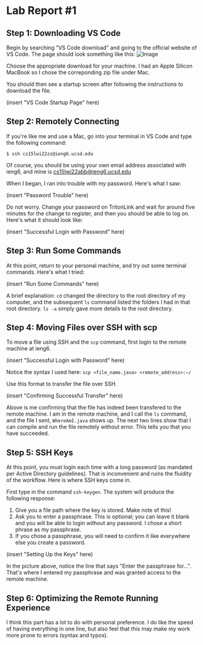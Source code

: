 # Lab Report #1
## Step 1: Downloading VS Code
Begin by searching "VS Code download" and going to the official website of VS Code. The page should look something like this:
![Image](https://user-images.githubusercontent.com/88351496/149556988-ee78d29c-41f3-44bd-b514-28731671f401.png)

Choose the appropriate download for your machine. I had an Apple Silicon MacBook so I chose the correponding zip file under Mac.

You should then see a startup screen after following the instructions to download the file.

(insert "VS Code Startup Page" here)

## Step 2: Remotely Connecting
If you're like me and use a Mac, go into your terminal in VS Code and type the following command:
```
$ ssh cs15lwi22zz@ieng6.ucsd.edu
```
Of course, you should be using your own email address associated with ieng6, and mine is cs15lwi22abb@ieng6.ucsd.edu

When I began, I ran into trouble with my password. Here's what I saw:

(insert "Password Trouble" here)

Do not worry. Change your password on TritonLink and wait for around five minutes for the change to register, and then you should be able to log on. Here's what it should look like:

(insert "Successful Login with Password" here)

## Step 3: Run Some Commands
At this point, return to your personal machine, and try out some terminal commands. Here's what I tried:

(insert "Run Some Commands" here)

A brief explanation: `cd` changed the directory to the root directory of my computer, and the subsequent `ls` command listed the folders I had in that root directory. `ls -a` simply gave more details to the root directory.

## Step 4: Moving Files over SSH with scp
To move a file using SSH and the `scp` command, first login to the remote machine at ieng6.

(insert "Successful Login with Password" here)

Notice the syntax I used here: `scp <file_name.java> <remote_address>:~/`

Use this format to transfer the file over SSH.

(insert "Confirming Successful Transfer" here)

Above is me confirming that the file has indeed been transfered to the remote machine. I am in the remote machine, and I call the `ls` command, and the file I sent, `WhereAmI.java` shows up. The next two lines show that I can compile and run the file remotely without error. This tells you that you have succeeded.

## Step 5: SSH Keys
At this point, you must login each time with a long password (as mandated per Active Directory guidelines). That is inconvenient and ruins the fluidity of the workflow. Here is where SSH keys come in.

First type in the command `ssh-keygen`. The system will produce the following response:

1. Give you a file path where the key is stored. Make note of this!
2. Ask you to enter a passphrase. This is optional; you can leave it blank and you will be able to login without any password. I chose a short phrase as my passphrase.
3. If you chose a passphrase, you will need to confirm it like everywhere else you create a password.

(insert "Setting Up the Keys" here)

In the picture above, notice the line that says "Enter the passphrase for...". That's where I entered my passphrase and was granted access to the remote machine.

## Step 6: Optimizing the Remote Running Experience


I think this part has a lot to do with personal preference. I do like the speed of having everything in one line, but also feel that this may make my work more prone to errors (syntax and typos).

